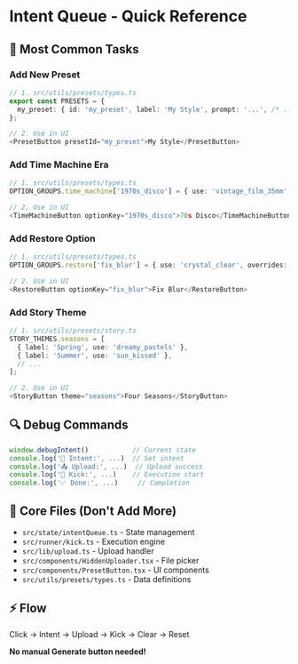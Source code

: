 # Intent Queue - Quick Reference

## 🚀 Most Common Tasks

### **Add New Preset**
```typescript
// 1. src/utils/presets/types.ts
export const PRESETS = {
  my_preset: { id: 'my_preset', label: 'My Style', prompt: '...', /* ... */ }
};

// 2. Use in UI
<PresetButton presetId="my_preset">My Style</PresetButton>
```

### **Add Time Machine Era**
```typescript
// 1. src/utils/presets/types.ts
OPTION_GROUPS.time_machine['1970s_disco'] = { use: 'vintage_film_35mm' };

// 2. Use in UI  
<TimeMachineButton optionKey="1970s_disco">70s Disco</TimeMachineButton>
```

### **Add Restore Option**
```typescript
// 1. src/utils/presets/types.ts
OPTION_GROUPS.restore['fix_blur'] = { use: 'crystal_clear', overrides: { strength: 0.8 } };

// 2. Use in UI
<RestoreButton optionKey="fix_blur">Fix Blur</RestoreButton>
```

### **Add Story Theme**
```typescript
// 1. src/utils/presets/story.ts
STORY_THEMES.seasons = [
  { label: 'Spring', use: 'dreamy_pastels' },
  { label: 'Summer', use: 'sun_kissed' },
  // ...
];

// 2. Use in UI
<StoryButton theme="seasons">Four Seasons</StoryButton>
```

## 🔍 Debug Commands

```javascript
window.debugIntent()           // Current state
console.log('🧭 Intent:', ...)  // Set intent
console.log('📤 Upload:', ...)  // Upload success  
console.log('🚀 Kick:', ...)    // Execution start
console.log('✅ Done:', ...)     // Completion
```

## 📁 Core Files (Don't Add More)

- `src/state/intentQueue.ts` - State management
- `src/runner/kick.ts` - Execution engine  
- `src/lib/upload.ts` - Upload handler
- `src/components/HiddenUploader.tsx` - File picker
- `src/components/PresetButton.tsx` - UI components
- `src/utils/presets/types.ts` - Data definitions

## ⚡ Flow

Click → Intent → Upload → Kick → Clear → Reset

**No manual Generate button needed!**

